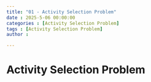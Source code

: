 ```yaml
---
title: "01 - Activity Selection Problem"
date : 2025-5-06 00:00:00
categories : [Activity Selection Problem]
tags : [Activity Selection Problem]
author : 

---
```


# Activity Selection Problem